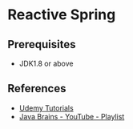 # Reactive Spring
## Prerequisites
<ul>
<li>JDK1.8 or above</li>
</ul>

## References
<ul>
<li><a href="https://www.udemy.com/course/build-reactive-restful-apis-using-spring-boot-webflux">Udemy Tutorials</a></li>
<li><a href="https://www.youtube.com/playlist?list=PLqq-6Pq4lTTYPR2oH7kgElMYZhJd4vOGI">Java Brains - YouTube - Playlist</a></li>
</ul>
